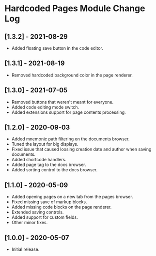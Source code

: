 
# Hardcoded Pages Module Change Log

## [1.3.2] - 2021-08-29

- Added floating save button in the code editor.

## [1.3.1] - 2021-08-19

- Removed hardcoded background color in the page renderer.

## [1.3.0] - 2021-07-05

- Removed buttons that weren't meant for everyone.
- Added code editing mode switch.
- Added extensions support for page contents processing.

## [1.2.0] - 2020-09-03

- Added mnemonic path filtering on the documents browser.
- Tuned the layout for big displays.
- Fixed issue that caused loosing creation date and author when saving documents.
- Added shortcode handlers.
- Added page tag to the docs browser.
- Added sorting control to the docs browser.

## [1.1.0] - 2020-05-09

- Added opening pages on a new tab from the pages browser.
- Fixed missing save of markup blocks.
- Added missing code blocks on the page renderer.
- Extended saving controls.
- Added support for custom fields.
- Other minor fixes.

## [1.0.0] - 2020-05-07

- Initial release.
